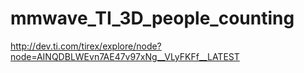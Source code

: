 # mmwave_TI_3D_people_counting
http://dev.ti.com/tirex/explore/node?node=AINQDBLWEvn7AE47v97xNg__VLyFKFf__LATEST
